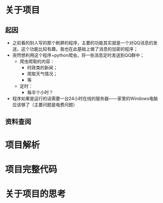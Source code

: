 # 关于项目

## 起因

- 之前看的别人写的那个刷屏的程序，主要的功能其实就是一个对QQ消息的发送，这个功能比较有趣，我也在此基础上做了消息的加密的程序；
- 突然想利用这个程序+python爬虫，将一些消息定时发送到QQ群中；
  - 爬虫爬取的内容：
    - 时政类的新闻；
    - 爬取天气情况；
    - 等
  - 定时：
    - 每半个小时？
- 程序如果是运行的话需要一台24小时在线的服务器——家里的Windows电脑应该够了（主要问题是电费问题）

## 资料查阅



# 项目解析



# 项目完整代码



# 关于项目的思考